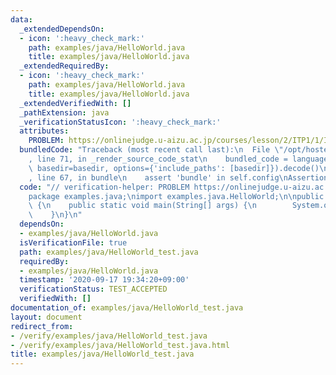 ```yaml
---
data:
  _extendedDependsOn:
  - icon: ':heavy_check_mark:'
    path: examples/java/HelloWorld.java
    title: examples/java/HelloWorld.java
  _extendedRequiredBy:
  - icon: ':heavy_check_mark:'
    path: examples/java/HelloWorld.java
    title: examples/java/HelloWorld.java
  _extendedVerifiedWith: []
  _pathExtension: java
  _verificationStatusIcon: ':heavy_check_mark:'
  attributes:
    PROBLEM: https://onlinejudge.u-aizu.ac.jp/courses/lesson/2/ITP1/1/ITP1_1_A
  bundledCode: "Traceback (most recent call last):\n  File \"/opt/hostedtoolcache/Python/3.9.1/x64/lib/python3.9/site-packages/onlinejudge_verify/documentation/build.py\"\
    , line 71, in _render_source_code_stat\n    bundled_code = language.bundle(stat.path,\
    \ basedir=basedir, options={'include_paths': [basedir]}).decode()\n  File \"/opt/hostedtoolcache/Python/3.9.1/x64/lib/python3.9/site-packages/onlinejudge_verify/languages/user_defined.py\"\
    , line 67, in bundle\n    assert 'bundle' in self.config\nAssertionError\n"
  code: "// verification-helper: PROBLEM https://onlinejudge.u-aizu.ac.jp/courses/lesson/2/ITP1/1/ITP1_1_A\n\
    package examples.java;\nimport examples.java.HelloWorld;\n\npublic class HelloWorld_test\
    \ {\n    public static void main(String[] args) {\n        System.out.println(HelloWorld.getHelloWorld());\n\
    \    }\n}\n"
  dependsOn:
  - examples/java/HelloWorld.java
  isVerificationFile: true
  path: examples/java/HelloWorld_test.java
  requiredBy:
  - examples/java/HelloWorld.java
  timestamp: '2020-09-17 19:34:20+09:00'
  verificationStatus: TEST_ACCEPTED
  verifiedWith: []
documentation_of: examples/java/HelloWorld_test.java
layout: document
redirect_from:
- /verify/examples/java/HelloWorld_test.java
- /verify/examples/java/HelloWorld_test.java.html
title: examples/java/HelloWorld_test.java
---
```

